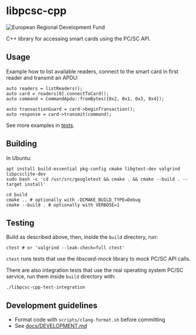 # libpcsc-cpp

![European Regional Development Fund](https://github.com/e-gov/RIHA-Frontend/raw/master/logo/EU/EU.png)

C++ library for accessing smart cards using the PC/SC API.

## Usage

Example how to list available readers, connect to the smart card in first
reader and transmit an APDU:

    auto readers = listReaders();
    auto card = readers[0].connectToCard();
    auto command = CommandApdu::fromBytes({0x2, 0x1, 0x3, 0x4});

    auto transactionGuard = card->beginTransaction();
    auto response = card->transmit(command);

See more examples in [tests](tests).

## Building

In Ubuntu:

    apt install build-essential pkg-config cmake libgtest-dev valgrind libpcsclite-dev
    sudo bash -c 'cd /usr/src/googletest && cmake . && cmake --build . --target install'

    cd build
    cmake .. # optionally with -DCMAKE_BUILD_TYPE=Debug
    cmake --build . # optionally with VERBOSE=1

## Testing

Build as described above, then, inside the `build` directory, run:

    ctest # or 'valgrind --leak-check=full ctest'

`ctest` runs tests that use the _libscard-mock_ library to mock PC/SC API calls.

There are also integration tests that use the real operating system PC/SC
service, run them inside `build` directory with:

    ./libpcsc-cpp-test-integration

## Development guidelines

- Format code with `scripts/clang-format.sh` before committing
- See [docs/DEVELOPMENT.md](docs/DEVELOPMENT.md)
